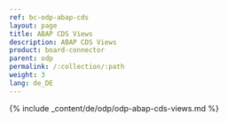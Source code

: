 ```yaml
---
ref: bc-odp-abap-cds
layout: page
title: ABAP CDS Views
description: ABAP CDS Views
product: board-connector
parent: odp
permalink: /:collection/:path
weight: 3
lang: de_DE
---
```


{% include _content/de/odp/odp-abap-cds-views.md %} 